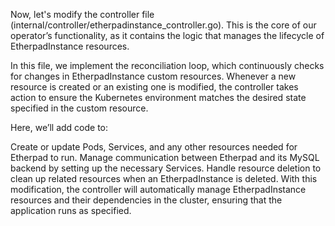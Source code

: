 Now, let's modify the controller file (internal/controller/etherpadinstance_controller.go). This is the core of our operator’s functionality, as it contains the logic that manages the lifecycle of EtherpadInstance resources.

In this file, we implement the reconciliation loop, which continuously checks for changes in EtherpadInstance custom resources. Whenever a new resource is created or an existing one is modified, the controller takes action to ensure the Kubernetes environment matches the desired state specified in the custom resource.

Here, we’ll add code to:

Create or update Pods, Services, and any other resources needed for Etherpad to run.
Manage communication between Etherpad and its MySQL backend by setting up the necessary Services.
Handle resource deletion to clean up related resources when an EtherpadInstance is deleted.
With this modification, the controller will automatically manage EtherpadInstance resources and their dependencies in the cluster, ensuring that the application runs as specified.


